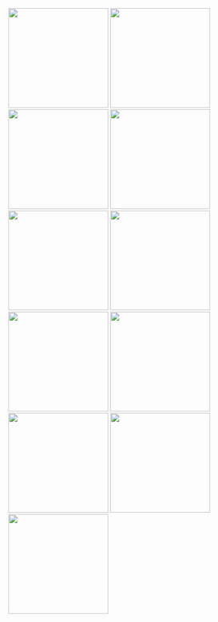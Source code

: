 <img src = "https://github.com/imhadiyal/quote_app/assets/146731392/8e45eeba-5fe1-46ce-bdb5-4ebc840d3ef5" width = "200">
<img src = "https://github.com/imhadiyal/quote_app/assets/146731392/78bc956b-00a3-4fd9-91f1-17588211f95a" width = "200">
<img src = "https://github.com/imhadiyal/quote_app/assets/146731392/f59a0434-ddd8-4e93-a3d7-dd3224beb9e3" width = "200">
<img src = "https://github.com/imhadiyal/quote_app/assets/146731392/9d423d32-a49c-495b-a820-b80a791d1700" width = "200">
<img src = "https://github.com/imhadiyal/quote_app/assets/146731392/4bfe4c7d-9251-47d4-91b9-5e4bf365c816" width = "200">
<img src = "https://github.com/imhadiyal/quote_app/assets/146731392/d1a8c85f-a644-438f-8041-6163357db857" width = "200">
<img src = "https://github.com/imhadiyal/quote_app/assets/146731392/777003f4-2a85-4000-bbf5-d9a5c7c8e9f3" width = "200">
<img src = "https://github.com/imhadiyal/quote_app/assets/146731392/551b0b40-ac0c-4abc-996e-ad1f48a821b2" width = "200">
<img src = "https://github.com/imhadiyal/quote_app/assets/146731392/a0989de0-eb69-4135-b0b8-4e646d8036f2" width = "200">
<img src = "https://github.com/imhadiyal/quote_app/assets/146731392/cec2bb31-a5dc-43bc-98b9-87b3c5d9e597" width = "200">
<img src = "https://github.com/imhadiyal/quote_app/assets/146731392/ab6a5130-2b43-486d-90df-edcac889a788" width = "200">









